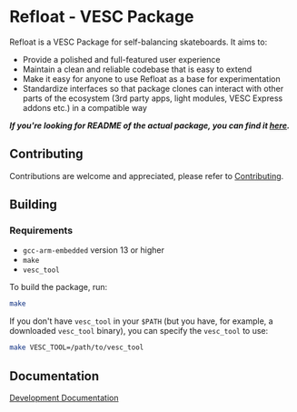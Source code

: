 # Refloat - VESC Package
Refloat is a VESC Package for self-balancing skateboards. It aims to:
- Provide a polished and full-featured user experience
- Maintain a clean and reliable codebase that is easy to extend
- Make it easy for anyone to use Refloat as a base for experimentation
- Standardize interfaces so that package clones can interact with other parts of the ecosystem (3rd party apps, light modules, VESC Express addons etc.) in a compatible way

_**If you're looking for README of the actual package, you can find it [here](package_README.md).**_

## Contributing
Contributions are welcome and appreciated, please refer to [Contributing](CONTRIBUTING.md).

## Building
### Requirements
- `gcc-arm-embedded` version 13 or higher
- `make`
- `vesc_tool`

To build the package, run:
```sh
make
```

If you don't have `vesc_tool` in your `$PATH` (but you have, for example, a downloaded `vesc_tool` binary), you can specify the `vesc_tool` to use:
```sh
make VESC_TOOL=/path/to/vesc_tool
```

## Documentation
[Development Documentation](doc/index.md)
